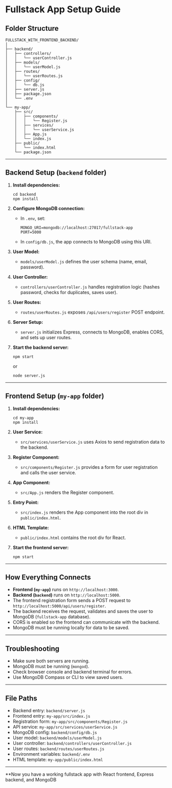 # Fullstack App Setup Guide

## Folder Structure

```
FULLSTACK_WITH_FRONTEND_BACKEND/
│
├── backend/
│   ├── controllers/
│   │   └── userController.js
│   ├── models/
│   │   └── userModel.js
│   ├── routes/
│   │   └── userRoutes.js
│   ├── config/
│   │   └── db.js
│   ├── server.js
│   ├── package.json
│   └── .env
│
└── my-app/
    ├── src/
    │   ├── components/
    │   │   └── Register.js
    │   ├── services/
    │   │   └── userService.js
    │   ├── App.js
    │   └── index.js
    ├── public/
    │   └── index.html
    └── package.json
```

---

## Backend Setup (`backend` folder)

1. **Install dependencies:**
   ```
   cd backend
   npm install
   ```

2. **Configure MongoDB connection:**
   - In `.env`, set:
     ```
     MONGO_URI=mongodb://localhost:27017/fullstack-app
     PORT=5000
     ```
   - In `config/db.js`, the app connects to MongoDB using this URI.

3. **User Model:**
   - `models/userModel.js` defines the user schema (name, email, password).

4. **User Controller:**
   - `controllers/userController.js` handles registration logic (hashes password, checks for duplicates, saves user).

5. **User Routes:**
   - `routes/userRoutes.js` exposes `/api/users/register` POST endpoint.

6. **Server Setup:**
   - `server.js` initializes Express, connects to MongoDB, enables CORS, and sets up user routes.

7. **Start the backend server:**
   ```
   npm start
   ```
   or
   ```
   node server.js
   ```

---

## Frontend Setup (`my-app` folder)

1. **Install dependencies:**
   ```
   cd my-app
   npm install
   ```

2. **User Service:**
   - `src/services/userService.js` uses Axios to send registration data to the backend.

3. **Register Component:**
   - `src/components/Register.js` provides a form for user registration and calls the user service.

4. **App Component:**
   - `src/App.js` renders the Register component.

5. **Entry Point:**
   - `src/index.js` renders the App component into the root div in `public/index.html`.

6. **HTML Template:**
   - `public/index.html` contains the root div for React.

7. **Start the frontend server:**
   ```
   npm start
   ```

---

## How Everything Connects

- **Frontend (`my-app`)** runs on `http://localhost:3000`.
- **Backend (`backend`)** runs on `http://localhost:5000`.
- The frontend registration form sends a POST request to `http://localhost:5000/api/users/register`.
- The backend receives the request, validates and saves the user to MongoDB (`fullstack-app` database).
- CORS is enabled so the frontend can communicate with the backend.
- MongoDB must be running locally for data to be saved.

---

## Troubleshooting

- Make sure both servers are running.
- MongoDB must be running (`mongod`).
- Check browser console and backend terminal for errors.
- Use MongoDB Compass or CLI to view saved users.

---

## File Paths

- Backend entry: `backend/server.js`
- Frontend entry: `my-app/src/index.js`
- Registration form: `my-app/src/components/Register.js`
- API service: `my-app/src/services/userService.js`
- MongoDB config: `backend/config/db.js`
- User model: `backend/models/userModel.js`
- User controller: `backend/controllers/userController.js`
- User routes: `backend/routes/userRoutes.js`
- Environment variables: `backend/.env`
- HTML template: `my-app/public/index.html`

---

**Now you have a working fullstack app with React frontend, Express backend, and MongoDB
